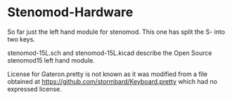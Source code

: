 # Stenomod-Hardware

So far just the left hand module for stenomod.
This one has split the S- into two keys.

stenomod-15L.sch and stenomod-15L.kicad describe the Open Source stenomod15 left hand module.

License for Gateron.pretty is not known as it was modified from a file obtained at  https://github.com/stormbard/Keyboard.pretty  which had no expressed license.
